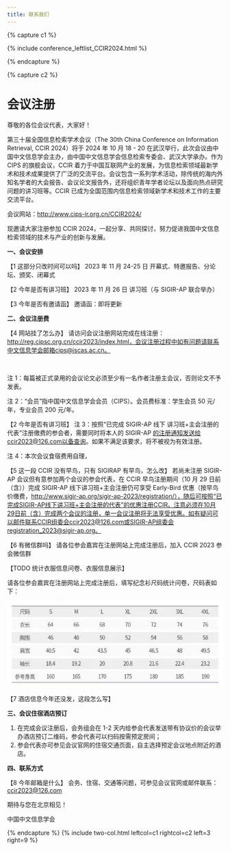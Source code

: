 ```yaml
---
title: 联系我们
---
```


{% capture c1 %}

{% include conference_leftlist_CCIR2024.html %}

{% endcapture %}

{% capture c2 %}

# <i class="fas fa-feather-alt"></i>会议注册

<p></p>
尊敬的各位会议代表，大家好！

第三十届全国信息检索学术会议（The 30th China Conference on Information Retrieval, CCIR 2024）将于 2024 年 10 月 18 - 20 在武汉举行，此次会议由中国中文信息学会主办，由中国中文信息学会信息检索专委会、武汉大学承办。作为 CIPS 的旗舰会议，CCIR 着力于中国互联网产业的发展，为信息检索领域最新学术和技术成果提供了广泛的交流平台。会议包含一系列学术活动，除传统的海内外知名学者的大会报告、会议论文报告外，还将组织青年学者论坛以及面向热点研究问题的讲习班等。CCIR 已成为全国范围内信息检索领域新学术和技术工作的主要交流平台。

会议网站：http://www.cips-ir.org.cn/CCIR2024/

现邀请大家注册参加 CCIR 2024，一起分享、共同探讨，努力促进我国中文信息检索领域的技术与产业的创新与发展。

**一、会议安排**

【1 这部分只改时间可以吗】
2023 年 11 月 24-25 日 开幕式、特邀报告、分论坛、颁奖、闭幕式

【2 今年是否有讲习班】
2023 年 11 月 26 日 讲习班（与 SIGIR-AP 联合举办）

【3 今年是否有邀请函】
邀请函：即将更新

**二、会议注册费**

【4 网站挂了怎么办】
请访问会议注册网站完成在线注册：http://reg.cipsc.org.cn/ccir2023/index.html，会议注册过程中如有问题请联系中文信息学会邮箱cips@iscas.ac.cn。

<div style="text-align: left"><img src="./assets/注册.png" alt="" style="height:300px;width:auto"></div>

注 1：每篇被正式录用的会议论文必须至少有一名作者注册主会议，否则论文不予发表。

注 2：“会员”指中国中文信息学会会员（CIPS）。会员费标准：学生会员 50 元/年，专业会员 200 元/年。

【2 今年是否有讲习班】
注 3：按照“已完成 SIGIR-AP 线下 讲习班+主会注册的代表”注册缴费的参会者，需要同时将本人的 SIGIR-AP 的注册通知发送给ccir2023@126.com以备查询。如果不满足该要求，将不被视为有效注册。

注 4：本次会议食宿费用自理，

【5 这一段 CCIR 没有早鸟，只有 SIGIRAP 有早鸟，怎么改】
若尚未注册 SIGIR-AP 会议但有意参加两个会议的参会代表，在 CCIR 早鸟注册期间（10 月 29 日前（含））完成 SIGIR-AP 线下讲习班+主会注册仍可享受 Early-Bird 优惠（按早鸟价缴费，http://www.sigir-ap.org/sigir-ap-2023/registration/），随后可按照“已完成SIGIR-AP线下讲习班+主会注册的代表”的优惠注册CCIR。注意必须在10月29日前（含）完成两个会议的注册，单一会议注册将无法享受优惠。如有疑问可以邮件联系CCIR组委会ccir2023@126.com或SIGIR-AP组委会registration_2023@sigir-ap.org。

【6 有微信群吗】
请各位参会嘉宾在注册网站上完成注册后，加入 CCIR 2023 参会微信群

【TODO 统计衣服信息问卷、衣服信息展示】

请各位参会嘉宾在注册网站上完成注册后，填写纪念衫尺码统计问卷，尺码表如下：

<div style="text-align: left"><img src="./assets/size_chart.png" alt="" style="height:200px;width:auto"></div>

【7 酒店信息今年还没发，这段怎么写】

**三、会议住宿酒店预订**

1. 在完成会议注册后，会务组会在 1-2 天内给参会代表发送带有协议价的会议举办酒店预订二维码，参会代表可以扫码按需预定房间；
2. 参会代表亦可参见会议官网的住宿交通页面，自主选择预定会议地点附近的酒店。

**四、联系方式**

【8 今年邮箱是什么】
会务、住宿、交通等问题，可参见会议官网或邮件联系：ccir2023@126.com

期待与您在北京相见！

中国中文信息学会

{% endcapture %}
{% include two-col.html leftcol=c1 rightcol=c2 left=3 right=9 %}
